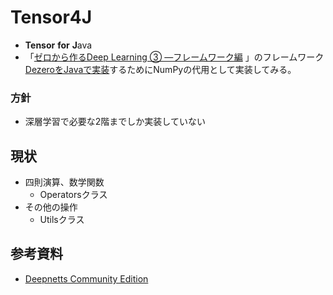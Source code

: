 
# Tensor4J
- **Tensor** **for** **J**ava
- 「[ゼロから作るDeep Learning ③ ―フレームワーク編](https://github.com/oreilly-japan/deep-learning-from-scratch-3)
  」のフレームワーク[DezeroをJavaで実装](https://github.com/zawashin/DeZero4j/tree/main)するためにNumPyの代用として実装してみる。

### 方針
- 深層学習で必要な2階までしか実装していない

## 現状
  - 四則演算、数学関数
    - Operatorsクラス
  - その他の操作
    - Utilsクラス

## 参考資料
- [Deepnetts Community Edition](https://github.com/deepnetts/deepnetts-communityedition) 
